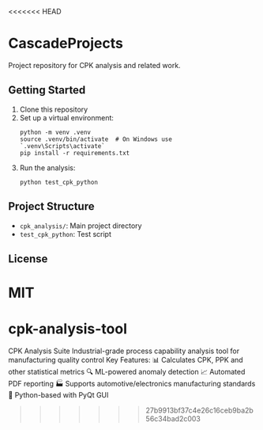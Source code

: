 <<<<<<< HEAD
# CascadeProjects

Project repository for CPK analysis and related work.

## Getting Started

1. Clone this repository
2. Set up a virtual environment:
   ```
   python -m venv .venv
   source .venv/bin/activate  # On Windows use `.venv\Scripts\activate`
   pip install -r requirements.txt
   ```
3. Run the analysis:
   ```
   python test_cpk_python
   ```

## Project Structure

- `cpk_analysis/`: Main project directory
- `test_cpk_python`: Test script

## License

MIT
=======
# cpk-analysis-tool
CPK Analysis Suite Industrial-grade process capability analysis tool for manufacturing quality control  Key Features:  📊 Calculates CPK, PPK and other statistical metrics 🔍 ML-powered anomaly detection 📈 Automated PDF reporting 🏭 Supports automotive/electronics manufacturing standards 🐍 Python-based with PyQt GUI
>>>>>>> 27b9913bf37c4e26c16ceb9ba2b56c34bad2c003
